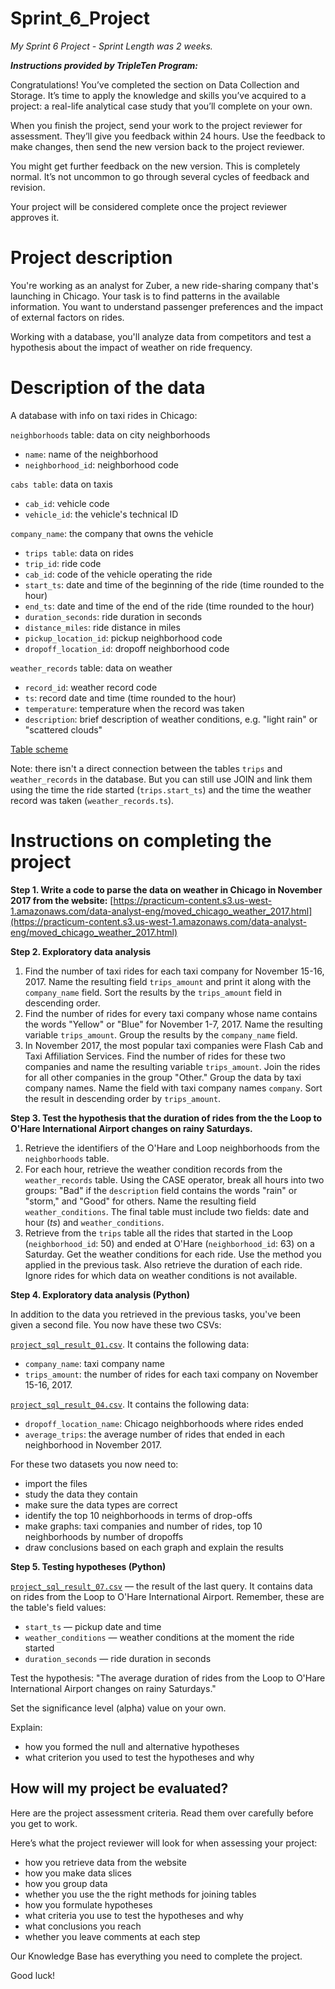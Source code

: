 # Sprint_6_Project

*My Sprint 6 Project - Sprint Length was 2 weeks.*

***Instructions provided by TripleTen Program:***

Congratulations! You’ve completed the section on Data Collection and Storage. It’s time to apply the knowledge and skills you’ve acquired to a project: a real-life analytical case study that you’ll complete on your own.

When you finish the project, send your work to the project reviewer for assessment. They’ll give you feedback within 24 hours. Use the feedback to make changes, then send the new version back to the project reviewer.

You might get further feedback on the new version. This is completely normal. It’s not uncommon to go through several cycles of feedback and revision.

Your project will be considered complete once the project reviewer approves it.

# Project description

You're working as an analyst for Zuber, a new ride-sharing company that's launching in Chicago. Your task is to find patterns in the available information. You want to understand passenger preferences and the impact of external factors on rides.

Working with a database, you'll analyze data from competitors and test a hypothesis about the impact of weather on ride frequency.

# Description of the data

A database with info on taxi rides in Chicago:

`neighborhoods` table: data on city neighborhoods
- `name`: name of the neighborhood
- `neighborhood_id`: neighborhood code

`cabs table`: data on taxis
- `cab_id`: vehicle code
- `vehicle_id`: the vehicle's technical ID

`company_name`: the company that owns the vehicle
- `trips table`: data on rides
- `trip_id`: ride code
- `cab_id`: code of the vehicle operating the ride
- `start_ts`: date and time of the beginning of the ride (time rounded to the hour)
- `end_ts`: date and time of the end of the ride (time rounded to the hour)
- `duration_seconds`: ride duration in seconds
- `distance_miles`: ride distance in miles
- `pickup_location_id`: pickup neighborhood code
- `dropoff_location_id`: dropoff neighborhood code

`weather_records` table: data on weather
- `record_id`: weather record code
- `ts`: record date and time (time rounded to the hour)
- `temperature`: temperature when the record was taken
- `description`: brief description of weather conditions, e.g. "light rain" or "scattered clouds"

[Table scheme](https://github.com/Houlem2008/Sprint_6_Project/blob/main/Table%20Scheme.png)

Note: there isn't a direct connection between the tables `trips` and `weather_records` in the database. But you can still use JOIN and link them using the time the ride started (`trips.start_ts`) and the time the weather record was taken (`weather_records.ts`).

# Instructions on completing the project

**Step 1. Write a code to parse the data on weather in Chicago in November 2017 from the website:**
[https://practicum-content.s3.us-west-1.amazonaws.com/data-analyst-eng/moved_chicago_weather_2017.html](https://practicum-content.s3.us-west-1.amazonaws.com/data-analyst-eng/moved_chicago_weather_2017.html)

**Step 2. Exploratory data analysis**
1. Find the number of taxi rides for each taxi company for November 15-16, 2017. Name the resulting field `trips_amount` and print it along with the `company_name` field. Sort the results by the `trips_amount` field in descending order.
2. Find the number of rides for every taxi company whose name contains the words "Yellow" or "Blue" for November 1-7, 2017. Name the resulting variable `trips_amount`. Group the results by the `company_name` field.
3. In November 2017, the most popular taxi companies were Flash Cab and Taxi Affiliation Services. Find the number of rides for these two companies and name the resulting variable `trips_amount`. Join the rides for all other companies in the group "Other." Group the data by taxi company names. Name the field with taxi company names `company`. Sort the result in descending order by `trips_amount`.

**Step 3. Test the hypothesis that the duration of rides from the the Loop to O'Hare International Airport changes on rainy Saturdays.**
1. Retrieve the identifiers of the O'Hare and Loop neighborhoods from the `neighborhoods` table.
2. For each hour, retrieve the weather condition records from the `weather_records` table. Using the CASE operator, break all hours into two groups: "Bad" if the `description` field contains the words "rain" or "storm," and "Good" for others. Name the resulting field `weather_conditions`. The final table must include two fields: date and hour (*ts*) and `weather_conditions`.
3. Retrieve from the `trips` table all the rides that started in the Loop (`neighborhood_id`: 50) and ended at O'Hare (`neighborhood_id`: 63) on a Saturday. Get the weather conditions for each ride. Use the method you applied in the previous task. Also retrieve the duration of each ride. Ignore rides for which data on weather conditions is not available.

**Step 4. Exploratory data analysis (Python)**

In addition to the data you retrieved in the previous tasks, you've been given a second file. You now have these two CSVs:

[`project_sql_result_01.csv`](https://drive.google.com/file/d/14q0qiXRu0lgLz4AZMIng0ywanRr3wFAx/view). It contains the following data:
- `company_name`: taxi company name
- `trips_amount`: the number of rides for each taxi company on November 15-16, 2017.

[`project_sql_result_04.csv`](https://drive.google.com/file/d/1KXf_wlqvfdt01bbc7aW73_9EE-f3DiLy/view). It contains the following data:
- `dropoff_location_name`: Chicago neighborhoods where rides ended
- `average_trips`: the average number of rides that ended in each neighborhood in November 2017.

For these two datasets you now need to:
- import the files
- study the data they contain
- make sure the data types are correct
- identify the top 10 neighborhoods in terms of drop-offs
- make graphs: taxi companies and number of rides, top 10 neighborhoods by number of dropoffs
- draw conclusions based on each graph and explain the results

**Step 5. Testing hypotheses (Python)**

[`project_sql_result_07.csv`](https://drive.google.com/file/d/1U3zJLSPtQWCPUMXdW24sWCLBVqUMKDTX/view) — the result of the last query. It contains data on rides from the Loop to O'Hare International Airport. Remember, these are the table's field values:
- `start_ts` — pickup date and time
- `weather_conditions` — weather conditions at the moment the ride started
- `duration_seconds` — ride duration in seconds

Test the hypothesis: "The average duration of rides from the Loop to O'Hare International Airport changes on rainy Saturdays."

Set the significance level (alpha) value on your own.

Explain:
- how you formed the null and alternative hypotheses
- what criterion you used to test the hypotheses and why

## How will my project be evaluated?

Here are the project assessment criteria. Read them over carefully before you get to work.

Here’s what the project reviewer will look for when assessing your project:
- how you retrieve data from the website
- how you make data slices
- how you group data
- whether you use the the right methods for joining tables
- how you formulate hypotheses
- what criteria you use to test the hypotheses and why
- what conclusions you reach
- whether you leave comments at each step

Our Knowledge Base has everything you need to complete the project.

Good luck!
